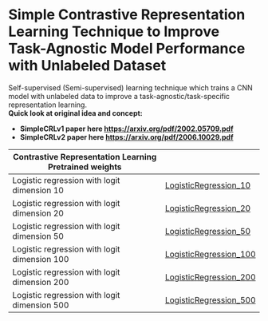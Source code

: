 # Simple Contrastive Representation Learning Technique to Improve Task-Agnostic Model Performance with Unlabeled Dataset
Self-supervised (Semi-supervised) learning technique which trains a CNN model with unlabeled data to improve a task-agnostic/task-specific representation learning.<br>
<b>Quick look at original idea and concept: <b> 
  - SimpleCRLv1 paper here <a href="https://arxiv.org/pdf/2002.05709.pdf">https://arxiv.org/pdf/2002.05709.pdf</a> 
  - SimpleCRLv2 paper here <a href='https://arxiv.org/pdf/2006.10029.pdf'>https://arxiv.org/pdf/2006.10029.pdf</a>
  
  
| Contrastive Representation Learning            Pretrained weights     |                                                |
|----------------------------------------------|------------------------|
| Logistic regression with logit dimension 10  | [LogisticRegression_10](https://drive.google.com/file/d/1eN9RHzBn69Il9dxy0zIARKrnJhxo_SxE/view?usp=sharing) |
| Logistic regression with logit dimension 20  | [LogisticRegression_20](https://drive.google.com/file/d/1ZNvXnofGR4StzBFoewr65BqzIokrrDyO/view?usp=sharing) |
| Logistic regression with logit dimension 50  | [LogisticRegression_50](https://drive.google.com/file/d/1Kz2HGVnlTl_h0qXJwOijzvANTYCrapCO/view?usp=sharing) |
| Logistic regression with logit dimension 100 | [LogisticRegression_100](https://drive.google.com/file/d/10jyzLyr-q02RfqyFAOLdadwAKhLWP5pi/view?usp=sharing) |
| Logistic regression with logit dimension 200 | [LogisticRegression_200](https://drive.google.com/file/d/1I91fb-JB17nZpgnM7vZbdR8uzN-vYxUb/view?usp=sharing) |
| Logistic regression with logit dimension 500 | [LogisticRegression_500](https://drive.google.com/file/d/1HIPVP2NwTKc40ez4VjrQ-D4Dpvtl0qJH/view?usp=sharing) |
